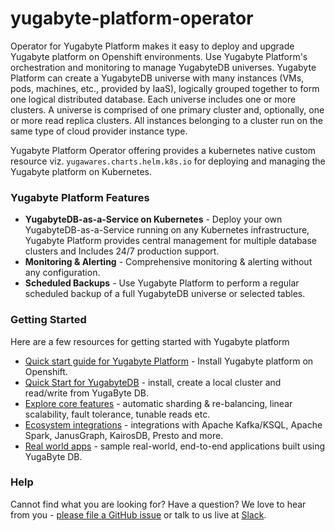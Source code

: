 # yugabyte-platform-operator

Operator for Yugabyte Platform makes it easy to deploy and upgrade Yugabyte platform on Openshift environments.
Use Yugabyte Platform's orchestration and monitoring to manage YugabyteDB universes. Yugabyte Platform can create a YugabyteDB universe 
with many instances (VMs, pods, machines, etc., provided by IaaS), logically grouped together to form one logical distributed database. 
Each universe includes one or more clusters. A universe is comprised of one primary cluster and, optionally, one or more read replica clusters. 
All instances belonging to a cluster run on the same type of cloud provider instance type.

Yugabyte Platform Operator offering provides a kubernetes native custom resource viz. `yugawares.charts.helm.k8s.io` for deploying and managing the Yugabyte platform on Kubernetes.

### Yugabyte Platform Features
* **YugabyteDB-as-a-Service on Kubernetes** - Deploy your own YugabyteDB-as-a-Service running on any Kubernetes infrastructure,
Yugabyte Platform provides central management for multiple database clusters and Includes 24/7 production support.
* **Monitoring & Alerting** - Comprehensive monitoring & alerting without any configuration.
* **Scheduled Backups** - Use Yugabyte Platform to perform a regular scheduled backup of a full YugabyteDB universe or selected tables.


### Getting Started
Here are a few resources for getting started with Yugabyte platform
* [Quick start guide for Yugabyte Platform](https://docs.yugabyte.com/latest/yugabyte-platform/deploy/) - Install Yugabyte platform on Openshift.
* [Quick Start for YugabyteDB](http://docs.yugabyte.com/latest/quick-start/) - install, create a local cluster and read/write from YugaByte DB.
* [Explore core features](https://docs.yugabyte.com/latest/explore/) - automatic sharding & re-balancing, linear scalability, fault tolerance, tunable reads etc.
* [Ecosystem integrations](https://docs.yugabyte.com/latest/develop/ecosystem-integrations/) - integrations with Apache Kafka/KSQL, Apache Spark, JanusGraph, KairosDB, Presto and more.
* [Real world apps](https://docs.yugabyte.com/latest/develop/realworld-apps/) - sample real-world, end-to-end applications built using YugaByte DB.

### Help
Cannot find what you are looking for? Have a question? We love to hear from you - [please file a GitHub issue](https://github.com/YugaByte/yugabyte-db/issues) or talk to us live at [Slack](https://www.yugabyte.com/slack).
